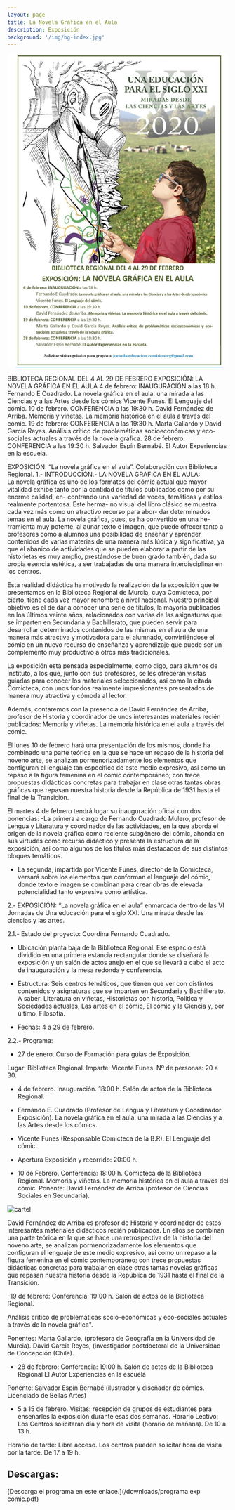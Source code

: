 ```yaml
---
layout: page
title: La Novela Gráfica en el Aula
description: Exposición
background: '/img/bg-index.jpg'
---
```


![cartel](/img/posts/cartecomiccorreo.jpeg) 


BIBLIOTECA REGIONAL DEL 4 AL 29 DE FEBRERO
EXPOSICIÓN: LA NOVELA GRÁFICA EN EL AULA
4 de febrero: INAUGURACIÓN a las 18 h.
Fernando E Cuadrado. La novela gráfica en el aula: una mirada a las Ciencias y a las Artes desde los cómics
Vicente Funes. El Lenguaje del cómic.
10 de febrero. CONFERENCIA a las 19:30 h.
David Fernández de Arriba. Memoria y viñetas. La memoria histórica en el aula a través del cómic.
19 de febrero: CONFERENCIA a las 19:30 h.
Marta Gallardo y David García Reyes. Análisis crítico de problemáticas socioeconómicas y eco- sociales actuales a través de la novela gráfica.
28 de febrero: CONFERENCIA a las 19:30 h.
Salvador Espín Bernabé. El Autor Experiencias en la escuela.
 

EXPOSICIÓN: “La novela gráfica en el aula”. Colaboración con Biblioteca Regional.
1.- INTRODUCCIÓN.- LA NOVELA GRÁFICA EN EL AULA:	
La novela gráfica es uno de los formatos del cómic actual que mayor vitalidad exhibe tanto por la cantidad de títulos publicados como por su enorme calidad, en- contrando una variedad de voces, temáticas y estilos realmente portentosa. Este herma- no visual del libro clásico se muestra cada vez más como un atractivo recurso para abor- dar determinados temas en el aula. La novela gráfica, pues, se ha convertido en una he- rramienta muy potente, al aunar texto e imagen, que puede ofrecer tanto a profesores como a alumnos una posibilidad de enseñar y aprender contenidos de varias materias de una manera más lúdica y significativa, ya que el abanico de actividades que se pueden elaborar a partir de las historietas es muy amplio, prestándose de buen grado también, dada su propia esencia estética, a ser trabajadas de una manera interdisciplinar en los centros.

Esta realidad didáctica ha motivado la realización de la exposición que te presentamos en la Biblioteca Regional de Murcia, cuya Comícteca, por cierto, tiene cada vez mayor renombre a nivel nacional. Nuestro principal objetivo es el de dar a conocer una serie de títulos, la mayoría publicados en los últimos veinte años, relacionados con varias de las asignaturas que se imparten en Secundaria y Bachillerato, que pueden servir para desarrollar determinados contenidos de las mismas en el aula de una manera más atractiva y motivadora para el alumnado, convirtiéndose el cómic en un nuevo recurso de enseñanza y aprendizaje que puede ser un complemento muy productivo a otros más tradicionales.

La exposición está pensada especialmente, como digo, para alumnos de instituto, a los que, junto con sus profesores, se les ofrecerán visitas guiadas para conocer los materiales seleccionados, así como la citada Comicteca, con unos fondos realmente impresionantes presentados de manera muy atractiva y cómoda al lector.
 

Además, contaremos con la presencia de David Fernández de Arriba, profesor de Historia y coordinador de unos interesantes materiales recién publicados: Memoria y viñetas. La memoria histórica en el aula a través del cómic.

El lunes 10 de febrero hará una presentación de los mismos, donde ha combinado una parte teórica en la que se hace un repaso de la historia del noveno arte, se analizan pormenorizadamente los elementos que configuran el lenguaje tan especifico de este medio expresivo, así como un repaso a la figura femenina en el cómic contemporáneo; con trece propuestas didácticas concretas para trabajar en clase otras tantas obras gráficas que repasan nuestra historia desde la República de 1931 hasta el final de la Transición.

El martes 4 de febrero tendrá lugar su inauguración oficial con dos ponencias:
-La primera a cargo de Fernando Cuadrado Mulero, profesor de Lengua y Literatura y coordinador de las actividades, en la que aborda el origen de la novela gráfica como reciente subgénero del cómic, ahonda en sus virtudes como recurso didáctico y presenta la estructura de la exposición, así como algunos de los títulos más destacados de sus distintos bloques temáticos.

-	La segunda, impartida por Vicente Funes, director de la Comicteca, versará sobre los elementos que conforman el lenguaje del cómic, donde texto e imagen se combinan para crear obras de elevada potencialidad tanto expresiva como artística.



2.- EXPOSICIÓN: “La novela gráfica en el  aula”  enmarcada dentro de las VI Jornadas de Una educación para el siglo XXI. Una mirada desde las ciencias y las artes.


2.1.- Estado del proyecto: Coordina Fernando Cuadrado.
-	Ubicación planta baja de la Biblioteca Regional. Ese espacio está dividido en una primera estancia rectangular donde se diseñará la exposición y un salón de actos anejo en el que se llevará a cabo el acto de inauguración y la mesa redonda y conferencia.
 


-	Estructura: Seis centros temáticos, que tienen que ver con distintos contenidos y asignaturas que se imparten en Secundaria y Bachillerato. A saber: Literatura en viñetas, Historietas con historia, Política y Sociedades actuales, Las artes en el cómic, El cómic y la Ciencia y, por último, Filosofía.


-	Fechas: 4 a 29 de febrero.


2.2.- Programa:

-	27 de enero. Curso de Formación para guías de Exposición.

Lugar: Biblioteca Regional. Imparte: Vicente Funes. Nº de personas: 20 a 30.

-	4 de febrero. Inauguración. 18:00 h. Salón de actos de la Biblioteca Regional.

-	Fernando E. Cuadrado (Profesor de Lengua y Literatura y Coordinador Exposición).
La novela gráfica en el aula: una mirada a las Ciencias y a las Artes desde los cómics.
-	Vicente Funes (Responsable Comicteca de la B.R). El Lenguaje del cómic.

-	Apertura Exposición y recorrido:	20:00 h.


- 10 de Febrero. Conferencia: 18:00 h. Comicteca de la Biblioteca Regional. Memoria y viñetas. La memoria histórica en el aula a través del cómic.
Ponente: David Fernández de Arriba (profesor de Ciencias Sociales en Secundaria).  

![cartel](/img/posts/cartelmemoriaviñetas.jpg)

David Fernández de Arriba es profesor de Historia y coordinador de estos interesantes materiales didácticos recién publicados. En ellos se combinan una parte teórica en la que se hace una retrospectiva de la historia del noveno arte, se analizan pormenorizadamente los elementos que configuran el lenguaje de este medio expresivo, así como un repaso a la figura femenina en el cómic contemporáneo; con trece propuestas didácticas concretas para trabajar en clase otras tantas novelas gráficas que repasan nuestra historia desde la República de 1931 hasta el final de la Transición.
 


-19 de febrero: Conferencia: 19:00 h. Salón de actos de la Biblioteca Regional.

Análisis crítico de problemáticas socio-económicas y eco-sociales actuales a través de la novela gráfica".

Ponentes:	Marta Gallardo,	(profesora de Geografía en la Universidad de Murcia).
David García Reyes,	(investigador postdoctoral de la Universidad de
Concepción (Chile).



-	28 de febrero: Conferencia: 19:00 h. Salón de actos de la Biblioteca Regional  El Autor Experiencias en la escuela

Ponente: Salvador Espín Bernabé	(ilustrador y diseñador de cómics. Licenciado de Bellas
Artes)



-	5 a 15 de febrero. Visitas: recepción de grupos de estudiantes para enseñarles la exposición durante esas dos semanas.
Horario Lectivo: Los Centros solicitaran día y hora de visita (horario de mañana).
De 10 a 13 h.

Horario de tarde: Libre acceso. Los centros pueden solicitar hora de visita por la tarde. De 17 a 19 h.

## Descargas:

[Descarga el programa en este enlace.](/downloads/programa exp cómic.pdf)  
